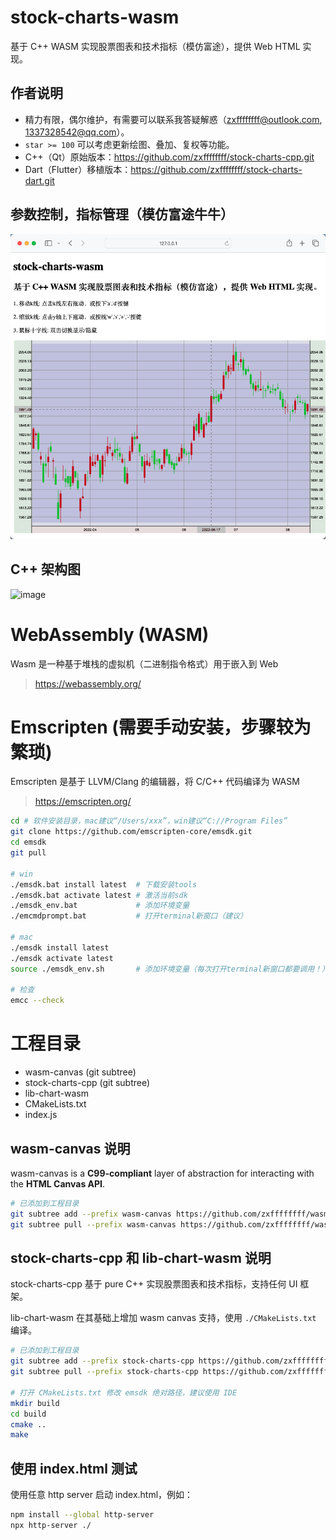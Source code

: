 # stock-charts-wasm

 基于 C++ WASM 实现股票图表和技术指标（模仿富途），提供 Web HTML 实现。

## 作者说明
- 精力有限，偶尔维护，有需要可以联系我答疑解惑（zxffffffff@outlook.com, 1337328542@qq.com）。
- `star >= 100` 可以考虑更新绘图、叠加、复权等功能。
- C++（Qt）原始版本：https://github.com/zxffffffff/stock-charts-cpp.git
- Dart（Flutter）移植版本：https://github.com/zxffffffff/stock-charts-dart.git

## 参数控制，指标管理（模仿富途牛牛）
![image](https://github.com/zxffffffff/stock-charts-wasm/blob/main/doc/stock-chart.png)

## C++ 架构图
![image](https://github.com/zxffffffff/stock-charts-cpp/blob/main/doc/architecture.png)

# WebAssembly (WASM)

Wasm 是一种基于堆栈的虚拟机（二进制指令格式）用于嵌入到 Web

> https://webassembly.org/

# Emscripten (需要手动安装，步骤较为繁琐)

Emscripten 是基于 LLVM/Clang 的编辑器，将 C/C++ 代码编译为 WASM

> https://emscripten.org/

```Bash
cd # 软件安装目录，mac建议“/Users/xxx”，win建议“C://Program Files”
git clone https://github.com/emscripten-core/emsdk.git
cd emsdk
git pull

# win
./emsdk.bat install latest  # 下载安装tools
./emsdk.bat activate latest # 激活当前sdk
./emsdk_env.bat             # 添加环境变量
./emcmdprompt.bat           # 打开terminal新窗口（建议）

# mac
./emsdk install latest  
./emsdk activate latest 
source ./emsdk_env.sh       # 添加环境变量（每次打开terminal新窗口都要调用！）

# 检查
emcc --check
```

# 工程目录

- wasm-canvas (git subtree)
- stock-charts-cpp (git subtree)
- lib-chart-wasm
- CMakeLists.txt
- index.js

## wasm-canvas 说明

wasm-canvas is a **C99-compliant** layer of abstraction for interacting with the **HTML Canvas API**. 

```bash
# 已添加到工程目录
git subtree add --prefix wasm-canvas https://github.com/zxffffffff/wasm-canvas.git master --squash
git subtree pull --prefix wasm-canvas https://github.com/zxffffffff/wasm-canvas.git master --squash
```

## stock-charts-cpp 和 lib-chart-wasm 说明

stock-charts-cpp 基于 pure C++ 实现股票图表和技术指标，支持任何 UI 框架。

lib-chart-wasm 在其基础上增加 wasm canvas 支持，使用 `./CMakeLists.txt` 编译。

```bash
# 已添加到工程目录
git subtree add --prefix stock-charts-cpp https://github.com/zxffffffff/stock-charts-cpp.git main --squash
git subtree pull --prefix stock-charts-cpp https://github.com/zxffffffff/stock-charts-cpp.git main --squash

# 打开 CMakeLists.txt 修改 emsdk 绝对路径，建议使用 IDE
mkdir build
cd build
cmake ..
make
```

## 使用 index.html 测试

使用任意 http server 启动 index.html，例如：

```bash
npm install --global http-server
npx http-server ./ 
```
